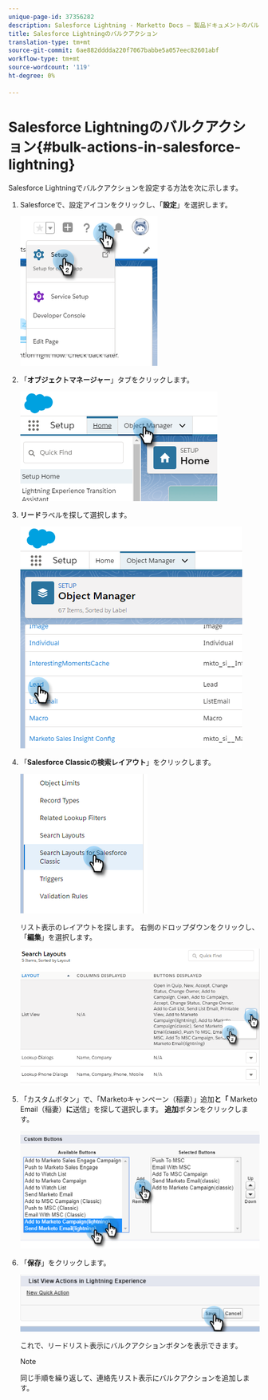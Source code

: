 ```yaml
---
unique-page-id: 37356282
description: Salesforce Lightning - Marketto Docs — 製品ドキュメントのバルクアクション
title: Salesforce Lightningのバルクアクション
translation-type: tm+mt
source-git-commit: 6ae882dddda220f7067babbe5a057eec82601abf
workflow-type: tm+mt
source-wordcount: '119'
ht-degree: 0%

---
```



# Salesforce Lightningのバルクアクション{#bulk-actions-in-salesforce-lightning}

Salesforce Lightningでバルクアクションを設定する方法を次に示します。

1. Salesforceで、設定アイコンをクリックし、「**設定**」を選択します。

   ![](assets/one.png)

1. 「**オブジェクトマネージャー**」タブをクリックします。

   ![](assets/two.png)

1. **リード**&#x200B;ラベルを探して選択します。

   ![](assets/three-2.png)

1. 「**Salesforce Classicの検索レイアウト**」をクリックします。

   ![](assets/four-1.png)

   リスト表示のレイアウトを探します。 右側のドロップダウンをクリックし、「**編集**」を選択します。

   ![](assets/five.png)

1. 「カスタムボタン」で、「Marketoキャンペーン（稲妻）」追加&#x200B;**と「** Marketo Email（稲妻）**に**&#x200B;送信」を探して選択します。 **追加**&#x200B;ボタンをクリックします。

   ![](assets/six.png)

1. 「**保存**」をクリックします。

   ![](assets/seven.png)

   これで、リードリスト表示にバルクアクションボタンを表示できます。

   >[!NOTE]
   >
   >同じ手順を繰り返して、連絡先リスト表示にバルクアクションを追加します。
